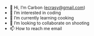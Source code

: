 - 👋 Hi, I’m Carbon (ecrasy@gmail.com)
- 👀 I’m interested in coding
- 🌱 I’m currently learning cooking
- 💞️ I’m looking to collaborate on shooting
- 📫 How to reach me email

<!---
ecrasy/ecrasy is a ✨ special ✨ repository because its `README.md` (this file) appears on your GitHub profile.
You can click the Preview link to take a look at your changes.
--->
